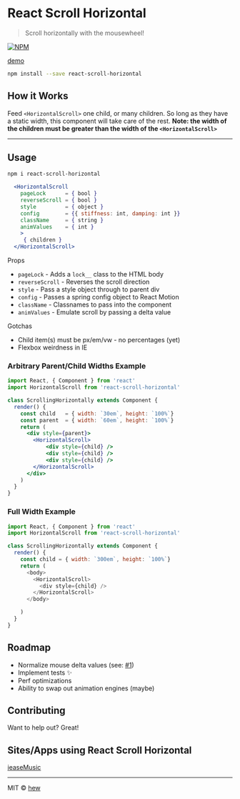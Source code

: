 # React Scroll Horizontal

> Scroll horizontally with the mousewheel!

[![NPM](https://img.shields.io/npm/v/react-scroll-horizontal.svg)](https://www.npmjs.com/package/react-scroll-horizontal)

[demo](http://hew.github.io/react-scroll-horizontal) 


```bash
npm install --save react-scroll-horizontal
```

## How it Works

Feed `<HorizontalScroll>` one child, or many children.
So long as they have a static width, this component will
take care of the rest. **Note: the width of the children must
be greater than the width of the `<HorizontalScroll>`**

___

## Usage

```bash
npm i react-scroll-horizontal
```

```jsx
  <HorizontalScroll
    pageLock      = { bool }
    reverseScroll = { bool }
    style         = { object }
    config        = {{ stiffness: int, damping: int }}
    className     = { string }
    animValues    = { int }
    >
     { children }
  </HorizontalScroll>

```

Props

* `pageLock`       - Adds a `lock__` class to the HTML body
* `reverseScroll`  - Reverses the scroll direction
* `style`          - Pass a style object through to parent div
* `config`         - Passes a spring config object to React Motion
* `className`      - Classnames to pass into the component
* `animValues`     - Emulate scroll by passing a delta value

Gotchas

* Child item(s) must be px/em/vw - no percentages (yet)
* Flexbox weirdness in IE


### Arbitrary Parent/Child Widths Example
```jsx
import React, { Component } from 'react'
import HorizontalScroll from 'react-scroll-horizontal'

class ScrollingHorizontally extends Component {
  render() {
    const child   = { width: `30em`, height: `100%`}
    const parent  = { width: `60em`, height: `100%`}
    return (
      <div style={parent}>
        <HorizontalScroll>
            <div style={child} />
            <div style={child} />
            <div style={child} />
        </HorizontalScroll>
      </div>
    )
  }
}
```
### Full Width Example
```js
import React, { Component } from 'react'
import HorizontalScroll from 'react-scroll-horizontal'

class ScrollingHorizontally extends Component {
  render() {
    const child = { width: `300em`, height: `100%`}
    return (
      <body>
        <HorizontalScroll>
          <div style={child} />
        </HorizontalScroll>
      </body>

    )
  }
}
```

## Roadmap

* Normalize mouse delta values (see: [#1](https://github.com/hew/react-scroll-horizontal/issues/1))
* Implement tests ✨
* Perf optimizations
* Ability to swap out animation engines (maybe)


## Contributing

Want to help out? Great!

## Sites/Apps using React Scroll Horizontal

[ieaseMusic](https://github.com/trazyn/ieaseMusic)

---
MIT © [hew](https://github.com/hew)
